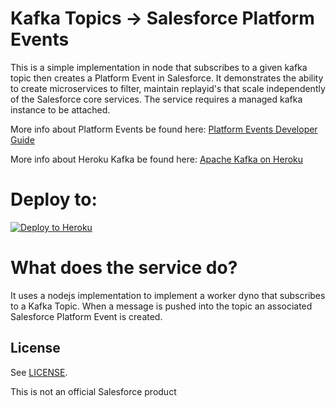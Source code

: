 # Kafka Topics -> Salesforce Platform Events

This is a simple implementation in node that subscribes to a given kafka topic then creates a Platform Event in Salesforce. It demonstrates the ability to create microservices to filter, maintain replayid's that scale independently of the Salesforce core services. The service requires a managed kafka instance to be attached.

More info about Platform Events be found here:
[Platform Events Developer Guide](https://resources.docs.salesforce.com/212/latest/en-us/sfdc/pdf/platform_events.pdf)

More info about Heroku Kafka be found here:
[Apache Kafka on Heroku](https://www.heroku.com/kafka)

# Deploy to:
[![Deploy to Heroku](https://www.herokucdn.com/deploy/button.svg)](https://heroku.com/deploy)

# What does the service do?
It uses a nodejs implementation to implement a worker dyno that subscribes to a Kafka Topic.
When a message is pushed into the topic an associated Salesforce Platform Event is created.

## License
See [LICENSE](LICENSE).

This is not an official Salesforce product


